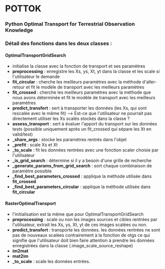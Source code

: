 # POTTOK 

### Python Optimal Transport for Terrestrial Observation Knowledge

### Détail des fonctions dans les deux classes :

#### OptimalTransportGridSearch

- initialise la classe avec la fonction de transport et ses paramètres
- **preprocessing** : enregistre les Xs, ys, Xt, yt dans la classe et les scale si l'utilisateur le demande
- **fit_circular** : cherche les meilleurs paramètres avec la méthode d'aller-retour et fit le modèle de transport avec les meilleurs paramètres 
- **fit_crossed** : cherche les meilleurs paramètres avec la méthode que nous avons déterminée et fit le modèle de transport avec les meilleurs paramètres
- **predict_transfert** : sert à transporter les données (les Xs, qui sont rescalée avec le même fit) --> Est-ce que l'utilisateur ne pourrait pas directement utiliser les Xs scalés stockés dans la classe ? 
- **assess_transport** : sert à évaluer l'apport du transport sur les données tests (possible uniquement après un fit_crossed qui sépare les Xt en valid/test)
- **_share_args** : stocke les paramètres rentrés dans l'objet 
- **_prefit** : scale Xs et Xt
- **_to_scale** : fit les données rentrées avec une fonction scaler choisie par l'utilisateur
- **_is_grid_search** : détermine si il y a besoin d'une grille de recherche
- **_generate_params_from_grid_search** : sort chaque combinaison de paramètre possible
- **_find_best_parameters_crossed** : applique la méthode utilisée dans **fit_crossed**
- **_find_best_parameters_circular** : applique la méthode utilisée dans **fit_circular**

#### RasterOptimalTransport

- l'initialisation est la même que pour OptimalTransportGridSearch
- **preprocessing** : scale ou non les images sources et cibles rentrées par l'utilisateur, extrait les Xs, ys, Xt, yt de ces images scalées ou non. 
- **predict_transfert** : transporte les données. les données rentrées ne sont pas de nouveaux scalées contrairement à la fonction de otgs ce qui signifie que l'utilisateur doit bien faire attention à prendre les données enregistrées dans la classe (.image_scale_source_reshape)
- **im2mat**
- **mat2im**
- **_to_scale** : scale les données entrées. 








